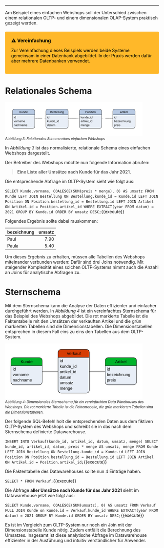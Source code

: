 ___
Am Beispiel eines einfachen Webshops soll der Unterschied zwischen einem relationalen OLTP- und einem dimensionalen OLAP-System praktisch gezeigt werden.

<div style="background: #ffb829; width: 100%; border-radius: 3px; box-sizing: border-box; padding: 20px; margin: 20px 0; color: black">
    <div style="position: relative; font-size: 110%; font-weight: bold">⚠ Vereinfachung</div>
    <p>Zur Vereinfachung dieses Beispiels werden beide Systeme gemeinsam in einer Datenbank abgebildet. In der Praxis werden dafür aber mehrere Datenbanken verwendet.</p>
</div>

# Relationales Schema

<img src="assets/oltp_simple_shop_database.svg" alt="OLAP Data Cube Beispiel" style="max-width: 450px; display: block">
<i style="font-size: 80%">Abbildung 3: Relationales Schema eines einfachen Webshops</i>

In _Abbildung 3_ ist das normalisierte, relationale Schema eines einfachen Webshops dargestellt. 

Der Betreiber des Webshops möchte nun folgende Information abrufen:

> **Eine Liste aller Umsätze nach Kunde für das Jahr 2021.**

Die entsprechende Abfrage im OLTP-System sieht wie folgt aus:

`SELECT
    Kunde.vorname,
    COALESCE(SUM(preis * menge), 0) AS umsatz
FROM Kunde
LEFT JOIN Bestellung
    ON Bestellung.kunde_id = Kunde.id
LEFT JOIN Position
    ON Position.bestellung_id = Bestellung.id
LEFT JOIN Artikel
    ON Artikel.id = Position.artikel_id
WHERE EXTRACT(year FROM datum) = 2021
GROUP BY Kunde.id
ORDER BY umsatz DESC;`{{execute}}

Folgendes Ergebnis sollte dabei rauskommen:

| bezeichnung | umsatz |
| :---------- | -----: |
| Paul        |   7.90 |
| Paula       |   5.40 |

Um dieses Ergebnis zu erhalten, müssen alle Tabellen des Webshops miteinander verbunden werden: Dafür sind drei Joins notwendig.
Mit steigender Komplexität eines solchen OLTP-Systems nimmt auch die Anzahl an Joins für analytische Abfragen zu. 

# Sternschema

Mit dem Sternschema kann die Analyse der Daten effizienter und einfacher durchgeführt werden.
In _Abbildung 4_ ist ein vereinfachtes Sternschema für das Beispiel des Webshops abgebildet.
Die rot markierte Tabelle ist die Faktentabelle mit den Umsätzen der verkauften Artikel und die grün markierten Tabellen sind die Dimensionstabellen.
Die Dimensionstabellen entsprechen in diesem Fall eins zu eins den Tabellen aus dem OLTP-System.

 <img src="assets/olap_simple_shop_database.svg" alt="OLAP Data Cube Beispiel" style="max-width: 450px; display: block">
<i style="font-size: 80%">Abbildung 4: Dimensionales Sternschema für ein vereinfachten Data Warehouses des Webshops. Die rot markierte Tabelle ist die Faktentabelle, die grün markierten Tabellen sind die Dimensionstabellen.</i>

Der folgende SQL-Befehl holt die entsprechenden Daten aus dem fiktiven OLTP-System des Webshops und schreibt sie in das nach dem Sternschema definierte Datawarehouse.

`INSERT INTO Verkauf(kunde_id, artikel_id, datum, umsatz, menge)
SELECT kunde_id, artikel_id, datum, preis * menge AS umsatz, menge FROM Kunde
LEFT JOIN Bestellung ON Bestellung.kunde_id = Kunde.id
LEFT JOIN Position ON Position.bestellung_id = Bestellung.id
LEFT JOIN Artikel ON Artikel.id = Position.artikel_id;`{{execute}}

Die Faktentabelle des Datawarehouses sollte nun 4 Einträge haben.

`SELECT * FROM Verkauf;`{{execute}}

Die Abfrage **aller Umsätze nach Kunde für das Jahr 2021** sieht im Datawarehouse jetzt wie folgt aus:

`SELECT Kunde.vorname, COALESCE(SUM(umsatz), 0) AS umsatz FROM Verkauf
FULL JOIN Kunde on Kunde.id = Verkauf.kunde_id
WHERE EXTRACT(year FROM datum) = 2021
GROUP BY Kunde.id
ORDER BY umsatz DESC;`{{execute}}

Es ist im Vergleich zum OLTP-System nur noch ein Join mit der Dimensionstabelle Kunde nötig. Zudem entfällt die Berechnung des Umsatzes. Insgesamt ist diese analytische Abfrage im Datawarehouse effizienter in der Ausführung und intuitiv verständlicher für Anwender.